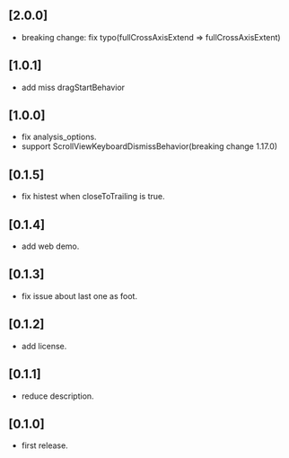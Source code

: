 ## [2.0.0]

* breaking change: fix typo(fullCrossAxisExtend => fullCrossAxisExtent)

## [1.0.1]

* add miss dragStartBehavior

## [1.0.0]

* fix analysis_options.
* support ScrollViewKeyboardDismissBehavior(breaking change 1.17.0)

## [0.1.5]

* fix histest when closeToTrailing is true.

## [0.1.4]

* add web demo.

## [0.1.3]

* fix issue about last one as foot.

## [0.1.2]

* add license.

## [0.1.1]

* reduce description.

## [0.1.0]

* first release.
